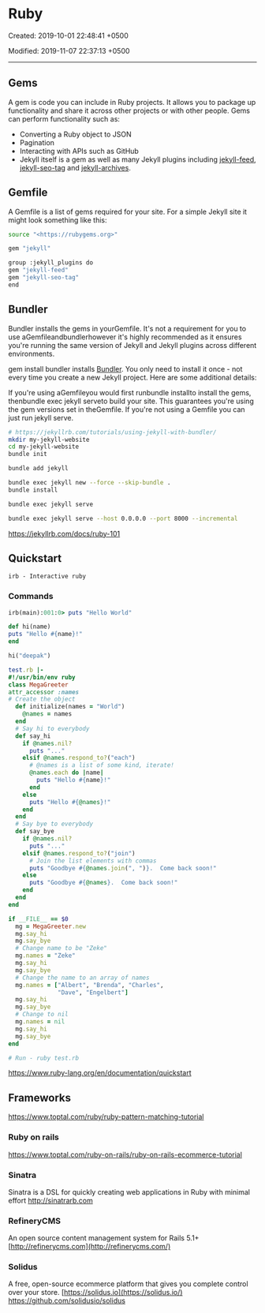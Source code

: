 # Ruby

Created: 2019-10-01 22:48:41 +0500

Modified: 2019-11-07 22:37:13 +0500

---

## Gems

A gem is code you can include in Ruby projects. It allows you to package up functionality and share it across other projects or with other people. Gems can perform functionality such as:

- Converting a Ruby object to JSON
- Pagination
- Interacting with APIs such as GitHub
- Jekyll itself is a gem as well as many Jekyll plugins including [jekyll-feed](https://github.com/jekyll/jekyll-feed), [jekyll-seo-tag](https://github.com/jekyll/jekyll-seo-tag) and [jekyll-archives](https://github.com/jekyll/jekyll-archives).

## Gemfile

A Gemfile is a list of gems required for your site. For a simple Jekyll site it might look something like this:

```bash
source "<https://rubygems.org>"

gem "jekyll"

group :jekyll_plugins do
gem "jekyll-feed"
gem "jekyll-seo-tag"
end
```

## Bundler

Bundler installs the gems in yourGemfile. It's not a requirement for you to use aGemfileandbundlerhowever it's highly recommended as it ensures you're running the same version of Jekyll and Jekyll plugins across different environments.

gem install bundler installs [Bundler](https://rubygems.org/gems/bundler). You only need to install it once - not every time you create a new Jekyll project. Here are some additional details:

If you're using aGemfileyou would first runbundle installto install the gems, thenbundle exec jekyll serveto build your site. This guarantees you're using the gem versions set in theGemfile. If you're not using a Gemfile you can just run jekyll serve.

```bash
# https://jekyllrb.com/tutorials/using-jekyll-with-bundler/
mkdir my-jekyll-website
cd my-jekyll-website
bundle init

bundle add jekyll

bundle exec jekyll new --force --skip-bundle .
bundle install

bundle exec jekyll serve

bundle exec jekyll serve --host 0.0.0.0 --port 8000 --incremental

```

<https://jekyllrb.com/docs/ruby-101>

## Quickstart

`irb - Interactive ruby`

### Commands

```ruby
irb(main):001:0> puts "Hello World"

def hi(name)
puts "Hello #{name}!"
end

hi("deepak")

test.rb |-
#!/usr/bin/env ruby
class MegaGreeter
attr_accessor :names
# Create the object
  def initialize(names = "World")
    @names = names
  end
  # Say hi to everybody
  def say_hi
    if @names.nil?
      puts "..."
    elsif @names.respond_to?("each")
      # @names is a list of some kind, iterate!
      @names.each do |name|
        puts "Hello #{name}!"
      end
    else
      puts "Hello #{@names}!"
    end
  end
  # Say bye to everybody
  def say_bye
    if @names.nil?
      puts "..."
    elsif @names.respond_to?("join")
      # Join the list elements with commas
      puts "Goodbye #{@names.join(", ")}.  Come back soon!"
    else
      puts "Goodbye #{@names}.  Come back soon!"
    end
  end
end

if __FILE__ == $0
  mg = MegaGreeter.new
  mg.say_hi
  mg.say_bye
  # Change name to be "Zeke"
  mg.names = "Zeke"
  mg.say_hi
  mg.say_bye
  # Change the name to an array of names
  mg.names = ["Albert", "Brenda", "Charles",
              "Dave", "Engelbert"]
  mg.say_hi
  mg.say_bye
  # Change to nil
  mg.names = nil
  mg.say_hi
  mg.say_bye
end

# Run - ruby test.rb
```

<https://www.ruby-lang.org/en/documentation/quickstart>

## Frameworks

<https://www.toptal.com/ruby/ruby-pattern-matching-tutorial>

### Ruby on rails

<https://www.toptal.com/ruby-on-rails/ruby-on-rails-ecommerce-tutorial>

### Sinatra

Sinatra is a DSL for quickly creating web applications in Ruby with minimal effort
<http://sinatrarb.com>

### RefineryCMS

An open source content management system for Rails 5.1+
[http://refinerycms.com](http://refinerycms.com/)

### Solidus

A free, open-source ecommerce platform that gives you complete control over your store.
[https://solidus.io](https://solidus.io/)
<https://github.com/solidusio/solidus>
